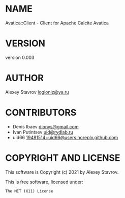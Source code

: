 # NAME

Avatica::Client - Client for Apache Calcite Avatica

# VERSION

version 0.003

# AUTHOR

Alexey Stavrov <logioniz@ya.ru>

# CONTRIBUTORS

- Denis Ibaev <dionys@gmail.com>
- Ivan Putintsev <uid@rydlab.ru>
- uid66 <19481514+uid66@users.noreply.github.com>

# COPYRIGHT AND LICENSE

This software is Copyright (c) 2021 by Alexey Stavrov.

This is free software, licensed under:

    The MIT (X11) License

